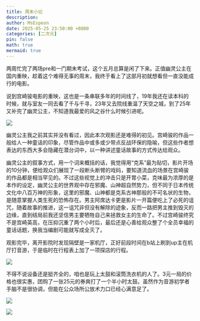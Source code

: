 ```yaml
---
title: 周末小记
description: 
author: MsEspeon
date: 2025-05-25 23:50:00 +0800
categories: [二次元]
pin: false
math: true
mermaid: true
---
```


两周忙完了两场pre和一门期末考试，这个五月总算是闲了下来。正值幽灵公主在国内重映，趁着这个难得无事的周末，我终于看上了这部月初就想看但一直没能成行的电影。

说到宫崎骏电影的重映，这也是一条串联多年的时间线了，19年我还在读本科的时候，就与室友一同去看了千与千寻，23年又去院线重温了天空之城，到了25年又补完了幽灵公主，不知道我最爱的风之谷什么时候引进呢。

![](https://bbs.pku.edu.cn/attach/e5/fe/e5fe222f01a1568c/IMG_1207.jpeg)

幽灵公主我之前其实并没有看过，因此本次观影还是难得的初见。宫崎骏的作品一般给人一种童话的印象，尽管作品中或多或少带点反战环保的隐喻，但这些作者想表达的东西大多会隐藏在潜台词中，以一种讲述童话故事的方式传达给观众。

幽灵公主的叙事方式，用一个词来概括的话，我觉得用“克系”最为贴切，影片开场的10分钟，便给观众们展现了一段断头断臂的戏码，要知道流血的场景在宫崎骏的作品都是相当罕见的。不过这些视觉上的冲击只是开胃小菜，克味最为浓厚的是本作的设定，幽灵公主的世界观中存在邪魔、山神超自然势力，但不同于日本传统文化中八百万神的形象，这里的邪魔、山神都是克系古神那般的不可名状的生物，是随意掌握人类生死的恐怖存在。男主阿席达卡更是影片一开篇便吃上了必死的诅咒，随着故事的推进，这一诅咒非但没有解除的迹象，反而一路把男主推到毁灭的边缘，直到结局前我还坚信男主要牺牲自己来拯救女主的生命了。不过宫崎骏终究不是宫崎英高，在压抑沉重了两个小时后，最后还是心善给观众整了个全员幸福的童话话题，换我当编剧可能就写成全灭了。

观影完毕，离开影院时发现隔壁是一家机厅，正好前段时间在b站上刷到up主在机厅打音游，于是临时在行程表上加了一项探店的行程。

![](https://bbs.pku.edu.cn/attach/3b/de/3bde9172597b662d/IMG_1204.jpeg)

不得不说设备还是挺齐全的，咱也是玩上太鼓和滚筒洗衣机的人了。3元一局的价格也很实惠，团购了一张25元的券爽打了一个半小时太鼓。虽然作为音游初学者手脑不是很协调，但能在公众场所公放术力口已经心满意足了。

![](https://bbs.pku.edu.cn/attach/27/17/27177113b22adf27/IMG_1205.jpeg)

![](https://bbs.pku.edu.cn/attach/fa/f0/faf0e11e159d80d3/IMG_1206.jpeg)